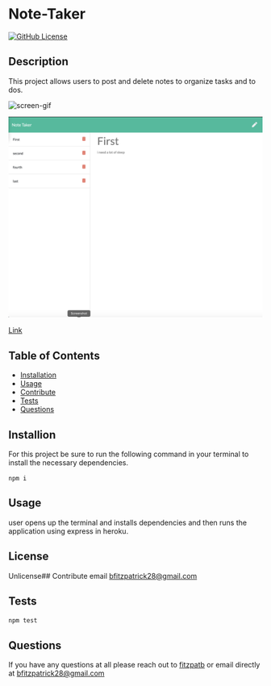 # Note-Taker

[![GitHub License](https://img.shields.io/badge/License-Unlicense-blue.svg)](http://unlicense.org/)

## Description
This project allows users to post and delete notes to organize tasks and to dos.

![screen-gif](./assets/notes.gif)

![picture](./assets/notepic.png)

[Link](https://still-waters-76808.herokuapp.com/)

## Table of Contents
* [Installation](#installation)
* [Usage](#usage)
* [Contribute](#contribute)
* [Tests](#tests)
* [Questions](#questions)
## Installion
For this project be sure to run the following command in your terminal to install the necessary dependencies.
```
npm i
```

## Usage
user opens up the terminal and installs dependencies and then runs the application using express in heroku.
## License
Unlicense## Contribute
email bfitzpatrick28@gmail.com
## Tests
```
npm test
```

## Questions
If you have any questions at all please reach out to [fitzpatb](https://github.com/fitzpatb/Note-Taker) or email directly at bfitzpatrick28@gmail.com
